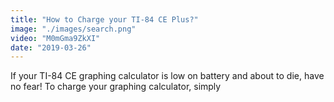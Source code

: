 ```yaml
---
title: "How to Charge your TI-84 CE Plus?"
image: "./images/search.png"
video: "M0mGma9ZkXI"
date: "2019-03-26"
---
```

If your TI-84 CE graphing calculator is low on battery and about to die, have no fear! To charge your graphing calculator, simply 

